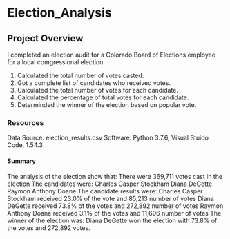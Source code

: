# Election_Analysis

## Project Overview
I completed an election audit for a Colorado Board of Elections employee for a local comgressional election.
  1. Calculated the total number of votes casted.
  2. Got a complete list of candidates who received votes.
  3. Calculated the total number of votes for each candidate.
  4. Calculated the percentage of total votes for each candidate.
  5. Determinded the winner of the election based on popular vote.

### Resources
  Data Source: election_results.csv
  Software: Python 3.7.6, Visual Stuido Code, 1.54.3
  
#### Summary
The analysis of the election show that:
  There were 369,711 votes cast in the election
  The candidates were:
    Charles Casper Stockham
    Diana DeGette
    Raymon Anthony Doane
   The candidate results were:
    Charles Casper Stockham received 23.0% of the vote and 85,213 number of votes
    Diana DeGette received 73.8% of the votes and 272,892 number of votes
    Raymon Anthony Doane received 3.1% of the votes and 11,606 number of votes
   The winner of the election was:
    Diana DeGette won the election with 73.8% of the votes and 272,892 votes. 
